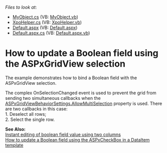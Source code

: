 <!-- default file list -->
*Files to look at*:

* [MyObject.cs](./CS/WebSite/App_Code/MyObject.cs) (VB: [MyObject.vb](./VB/WebSite/App_Code/MyObject.vb))
* [XpoHelper.cs](./CS/WebSite/App_Code/XpoHelper.cs) (VB: [XpoHelper.vb](./VB/WebSite/App_Code/XpoHelper.vb))
* [Default.aspx](./CS/WebSite/Default.aspx) (VB: [Default.aspx](./VB/WebSite/Default.aspx))
* [Default.aspx.cs](./CS/WebSite/Default.aspx.cs) (VB: [Default.aspx.vb](./VB/WebSite/Default.aspx.vb))
<!-- default file list end -->
# How to update a Boolean field using the ASPxGridView selection


<p>The example demonstrates how to bind a Boolean field with the ASPxGridView selection.</p><p>The complex OnSelectionChanged event is used to prevent the grid from sending two simultaneous callbacks when the <a href="http://documentation.devexpress.com/#AspNet/DevExpressWebASPxGridViewASPxGridViewBehaviorSettings_AllowMultiSelectiontopic">ASPxGridViewBehaviorSettings.AllowMultiSelection</a> property is used. There are two callbacks in this case:<br />
1. Deselect all rows;<br />
2. Select the single row.</p><p><strong>See Also:</strong><br />
<a href="https://www.devexpress.com/Support/Center/p/E1405">Instant editing of boolean field value using two columns</a><br />
<a href="https://www.devexpress.com/Support/Center/p/E2313">How to update a Boolean field using the ASPxCheckBox in a DataItem template</a></p>

<br/>


